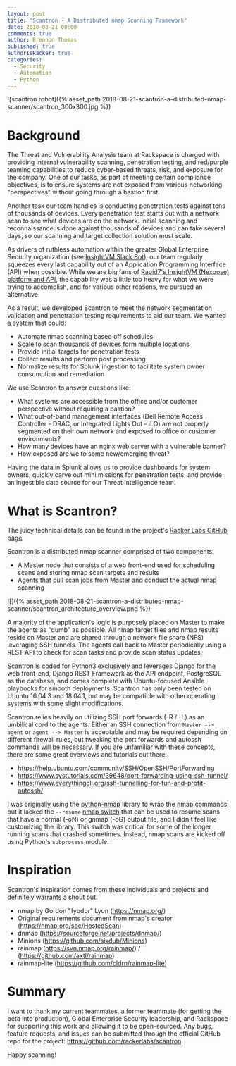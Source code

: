 ```yaml
---
layout: post
title: "Scantron - A Distributed nmap Scanning Framework"
date: 2018-08-21 00:00
comments: true
author: Brennon Thomas
published: true
authorIsRacker: true
categories:
  - Security
  - Automation
  - Python
---
```


![scantron robot]({% asset_path 2018-08-21-scantron-a-distributed-nmap-scanner/scantron_300x300.jpg %})

# Background

The Threat and Vulnerability Analysis team at Rackspace is charged with providing internal vulnerability scanning, penetration testing, and red/purple teaming capabilities to reduce cyber-based threats, risk, and exposure for the company.  One of our tasks, as part of meeting certain compliance objectives, is to ensure systems are not exposed from various networking "perspectives" without going through a bastion first.

<!-- more -->

Another task our team handles is conducting penetration tests against tens of thousands of devices.  Every penetration test starts out with a network scan to see what devices are on the network.  Initial scanning and reconnaissance is done against thousands of devices and can take several days, so our scanning and target collection solution must scale.

As drivers of ruthless automation within the greater Global Enterprise Security organization (see [InsightVM Slack Bot](https://developer.rackspace.com/blog/insightvm-nexpose-slackbot/)), our team regularly squeezes every last capability out of an Application Programming Interface (API) when possible.  While we are big fans of [Rapid7's InsightVM (Nexpose) platform and API](https://www.rapid7.com/resources/rackspace-automates-and-scales-with-rapid7/), the capability was a little too heavy for what we were trying to accomplish, and for various other reasons, we pursued an alternative.

As a result, we developed Scantron to meet the network segmentation validation and penetration testing requirements to aid our team.  We wanted a system that could:

* Automate nmap scanning based off schedules
* Scale to scan thousands of devices form multiple locations
* Provide initial targets for penetration tests
* Collect results and perform post processing
* Normalize results for Splunk ingestion to facilitate system owner consumption and remediation

We use Scantron to answer questions like:

* What systems are accessible from the office and/or customer perspective without requiring a bastion?
* What out-of-band management interfaces (Dell Remote Access Controller - DRAC, or Integrated Lights Out - iLO) are not properly segmented on their own network and exposed to office or customer environments?
* How many devices have an nginx web server with a vulnerable banner?
* How exposed are we to some new/emerging threat?

Having the data in Splunk allows us to provide dashboards for system owners, quickly carve out mini missions for penetration tests, and provide an ingestible data source for our Threat Intelligence team.

# What is Scantron?

The juicy technical details can be found in the project's [Racker Labs GitHub page](https://github.com/rackerlabs/scantron)

Scantron is a distributed nmap scanner comprised of two components:

* A Master node that consists of a web front-end used for scheduling scans and storing nmap scan targets and results
* Agents that pull scan jobs from Master and conduct the actual nmap scanning

![]({% asset_path 2018-08-21-scantron-a-distributed-nmap-scanner/scantron_architecture_overview.png %})

A majority of the application's logic is purposely placed on Master to make the agents as "dumb" as possible.  All nmap target files and nmap results reside on Master and are shared through a network file share (NFS) leveraging SSH tunnels.  The agents call back to Master periodically using a REST API to check for scan tasks and provide scan status updates.

Scantron is coded for Python3 exclusively and leverages Django for the web front-end, Django REST Framework as the API endpoint, PostgreSQL as the database, and comes complete with Ubuntu-focused Ansible playbooks for smooth deployments.  Scantron has only been tested on Ubuntu 16.04.3 and 18.04.1, but may be compatible with other operating systems with some slight modifications.

Scantron relies heavily on utilizing SSH port forwards (-R / -L) as an umbilical cord to the agents.  Either an SSH connection from `Master --> agent` or `agent --> Master` is acceptable and may be required depending on different firewall rules, but tweaking the port forwards and autossh commands will be necessary.  If you are unfamiliar with these concepts, there are some great overviews and tutorials out there:

* <https://help.ubuntu.com/community/SSH/OpenSSH/PortForwarding>
* <https://www.systutorials.com/39648/port-forwarding-using-ssh-tunnel/>
* <https://www.everythingcli.org/ssh-tunnelling-for-fun-and-profit-autossh/>

I was originally using the [python-nmap](https://xael.org/pages/python-nmap-en.html) library to wrap the nmap commands, but it lacked the `--resume` [nmap switch](https://nmap.org/book/man-output.html) that can be used to resume scans that have a normal (-oN) or gnmap (-oG) output file, and I didn't feel like customizing the library.  This switch was critical for some of the longer running scans that crashed sometimes.  Instead, nmap scans are kicked off using Python's `subprocess` module.

# Inspiration

Scantron's inspiration comes from these individuals and projects and definitely warrants a shout out.

* nmap by Gordon "fyodor" Lyon (<https://nmap.org/>)
* Original requirements document from nmap's creator (<https://nmap.org/soc/HostedScan>)
* dnmap (<https://sourceforge.net/projects/dnmap/>)
* Minions (<https://github.com/sixdub/Minions>)
* rainmap (<https://svn.nmap.org/rainmap/>) / (<https://github.com/axtl/rainmap>)
* rainmap-lite (<https://github.com/cldrn/rainmap-lite>)

# Summary

I want to thank my current teammates, a former teammate (for getting the beta into production), Global Enterprise Security leadership, and Rackspace for supporting this work and allowing it to be open-sourced.  Any bugs, feature requests, and issues can be submitted through the official GitHub repo for the project: <https://github.com/rackerlabs/scantron>.

Happy scanning!
